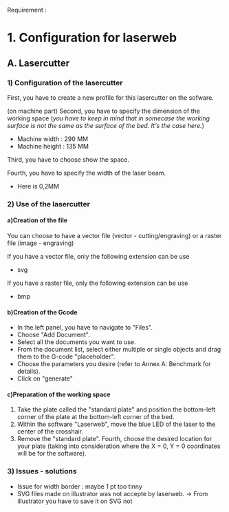 Requirement : 

# 1. Configuration for laserweb

## A. Lasercutter

### 1) Configuration of the lasercutter

First, you have to create a new profile for this lasercutter on the sofware.

(on machine part)
Second, you have to specify the dimension of the working space (_you have to keep in mind that in somecase the working surface is not the same as the surface of the bed. It's the case here._)

- Machine width : 290 MM
- Machine height : 135 MM

Third, you have to choose show the space. 

Fourth, you have to specify the width of the laser beam.
- Here is 0,2MM

### 2) Use of the lasercutter
#### a)Creation of the file
You can choose to have a vector file (vector - cutting/engraving) or a raster file (image - engraving)

If you have a vector file, only the following extension can be use
 - svg 

If you have a raster file, only the following extension can be use
- bmp

#### b)Creation of the Gcode
- In the left panel, you have to navigate to "Files".
- Choose "Add Document".
- Select all the documents you want to use.
- From the document list, select either multiple or single objects and drag them to the G-code "placeholder".
- Choose the parameters you desire (refer to Annex A: Benchmark for details).
- Click on "generate"

#### c)Preparation of the working space

1. Take the plate called the "standard plate" and position the bottom-left corner of the plate at the bottom-left corner of the bed.
2. Within the software "Laserweb", move the blue LED of the laser to the center of the crosshair.
3. Remove the "standard plate".
Fourth, choose the desired location for your plate (taking into consideration where the X = 0, Y = 0 coordinates will be for the software).


### 3) Issues - solutions
- Issue for width border : maybe 1 pt too tinny
- SVG files made on illustrator was not accepte by laserweb.
-> From illustrator you have to save it on SVG not 